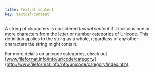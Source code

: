 ```yaml
---
title: Textual content
key: textual-content
---
```


A string of characters is considered *textual content* if it contains one or more characters from the letter or number categories of Unicode. This definition applies to the string as a whole, regardless of any other characters the string might contain.

For more details on unicode categories, check out [www.fileformat.info/info/unicode/category/](http://www.fileformat.info/info/unicode/category/index.htm).